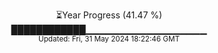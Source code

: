 <p align="center">
⏳Year Progress (41.47 %) <br>
████████████▁▁▁▁▁▁▁▁▁▁▁▁▁▁▁▁▁▁ <br>
<sub>Updated: Fri, 31 May 2024 18:22:46 GMT</sub>
</p>

